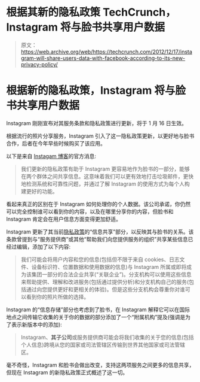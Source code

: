 # 根据其新的隐私政策 TechCrunch，Instagram 将与脸书共享用户数据

> 原文：<https://web.archive.org/web/https://techcrunch.com/2012/12/17/instagram-will-share-users-data-with-facebook-according-to-its-new-privacy-policy/>

# 根据新的隐私政策，Instagram 将与脸书共享用户数据

Instagram 刚刚宣布对其服务条款和隐私政策进行更新，将于 1 月 16 日生效。

根据流行的照片分享服务，Instagram 引入了这一隐私政策更新，以更好地与脸书合作，后者在今年早些时候购买了该应用。

以下是来自 [Instagam 博客](https://web.archive.org/web/20221202010600/http://blog.instagram.com/post/38143346554/privacy-and-terms-of-service-changes-on-instagram)的官方消息:

> 我们更新的隐私政策有助于 Instagram 更容易地作为脸书的一部分，能够在两个群体之间共享信息。这意味着我们可以更有效地打击垃圾邮件，更快地检测系统和可靠性问题，并通过了解 Instagram 的使用方式为每个人构建更好的功能。

看起来真正的区别在于 Instagram 如何处理你的个人数据。该公司承诺，你仍然可以完全控制谁可以看到你的内容，以及在哪里分享你的内容，但脸书和 Instagram 肯定会在用户信息方面变得更加舒适。

Instagram 更新了其当前[隐私政策](https://web.archive.org/web/20221202010600/http://instagram.com/legal/privacy/#section4)的“信息共享”部分，以反映其与脸书的关系。该条款曾提到与“服务提供商”或其他“帮助我们向您提供服务的组织”共享某些信息已经过编辑，添加了以下内容:

> 我们可能会将用户内容和您的信息(包括但不限于来自 cookies、日志文件、设备标识符、位置数据和使用数据的信息)与 Instagram 所属或即将成为该集团一部分的合法企业共享(“关联企业”)。分支机构可以使用这些信息来帮助提供、理解和改进服务(包括通过提供分析)和分支机构自己的服务(包括通过向您提供更好和更相关的体验)。但是这些分支机构会尊重你对谁可以看到你的照片所做的选择。

Instagram 的“信息存储”部分也考虑到了脸书，在 Instagram 解释它可以在国际地点之间传输它收集的关于你的数据的部分添加了一个“附属机构”提及(强调是为了表示新版本中的添加):

> Instagram、**其子公司**或服务提供商可能会将我们收集的关于您的信息(包括个人信息)跨境从您的国家或司法管辖区传输到世界其他国家或司法管辖区。

毫不奇怪，Instagram 和脸书会做出改变，支持这两项服务之间更多的信息共享，但现在 Instagram 的新隐私政策正式概述了这一切。
